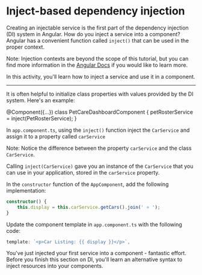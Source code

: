 # Inject-based dependency injection

Creating an injectable service is the first part of the dependency injection (DI) system in Angular. How do you inject a service into a component? Angular has a convenient function called `inject()` that can be used in the proper context.

Note: Injection contexts are beyond the scope of this tutorial, but you can find more information in the [Angular Docs](guide/di/dependency-injection-context) if you would like to learn more.

In this activity, you'll learn how to inject a service and use it in a component.

<hr>

It is often helpful to initialize class properties with values provided by the DI system. Here's an example:

<docs-code language="ts" highlight="[3]">
@Component({...})
class PetCareDashboardComponent {
    petRosterService = inject(PetRosterService);
}
</docs-code>

<docs-workflow>

<docs-step title="Inject the `CarService`">

In `app.component.ts`, using the `inject()` function inject the `CarService` and assign it to a property called `carService`

Note: Notice the difference between the property `carService` and the class `CarService`.

</docs-step>

<docs-step title="Use the `carService` instance">

Calling `inject(CarService)` gave you an instance of the `CarService` that you can use in your application, stored in the `carService` property.

In the `constructor` function of the `AppComponent`, add the following implementation:

```ts
constructor() {
    this.display = this.carService.getCars().join(' ⭐️ ');
}
```

</docs-step>

<docs-step title="Update the `AppComponent` template">

Update the component template in `app.component.ts` with the following code:

```ts
template: `<p>Car Listing: {{ display }}</p>`,
```

</docs-step>

</docs-workflow>

You've just injected your first service into a component - fantastic effort. Before you finish this section on DI, you'll learn an alternative syntax to inject resources into your components.
